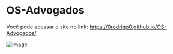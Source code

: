 # OS-Advogados

Você pode acessar o site no link: https://0rodrigo0.github.io/OS-Advogados/

![image](https://user-images.githubusercontent.com/87920248/140663372-6e2a7e85-65ad-4d63-bfcb-a673a562fa3e.png)
